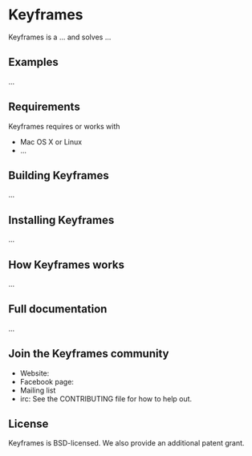# Keyframes
Keyframes is a ... and solves ...

## Examples
...

## Requirements
Keyframes requires or works with
* Mac OS X or Linux
* ...

## Building Keyframes
...

## Installing Keyframes
...

## How Keyframes works
...

## Full documentation
...

## Join the Keyframes community
* Website:
* Facebook page:
* Mailing list
* irc: 
See the CONTRIBUTING file for how to help out.

## License
Keyframes is BSD-licensed. We also provide an additional patent grant.
